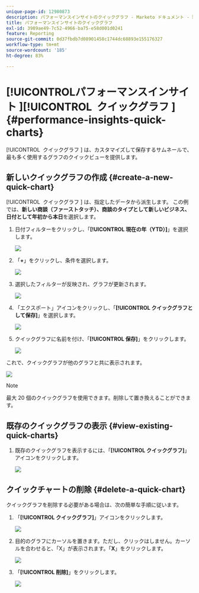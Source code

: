 ```yaml
---
unique-page-id: 12980873
description: パフォーマンスインサイトのクイックグラフ - Marketo ドキュメント - 製品ドキュメント
title: パフォーマンスインサイトのクイックグラフ
exl-id: 3989ae49-7c52-4966-ba75-e58d001d0241
feature: Reporting
source-git-commit: 0d37fbdb7d08901458c1744dc68893e155176327
workflow-type: tm+mt
source-wordcount: '185'
ht-degree: 83%

---
```


# [!UICONTROL &#x200B; パフォーマンスインサイト &#x200B;][!UICONTROL &#x200B; クイックグラフ &#x200B;] {#performance-insights-quick-charts}

[!UICONTROL &#x200B; クイックグラフ &#x200B;] は、カスタマイズして保存するサムネールで、最も多く使用するグラフのクイックビューを提供します。

## 新しいクイックグラフの作成 {#create-a-new-quick-chart}

[!UICONTROL &#x200B; クイックグラフ &#x200B;] は、指定したデータから派生します。 この例では、**新しい商談（ファーストタッチ）、商談のタイプとして新しいビジネス、日付として年初から本日**&#x200B;を選択します。

1. 日付フィルターをクリックし、「**[!UICONTROL 現在の年（YTD）]**」を選択します。

   ![](assets/1-2.png)

1. 「**+**」をクリックし、条件を選択します。

   ![](assets/2-2.png)

1. 選択したフィルターが反映され、グラフが更新されます。

   ![](assets/3-3.png)

1. 「エクスポート」アイコンをクリックし、「**[!UICONTROL クイックグラフとして保存]**」を選択します。

   ![](assets/4-2.png)

1. クイックグラフに名前を付け、「**[!UICONTROL 保存]**」をクリックします。

   ![](assets/5-3.png)

これで、クイックグラフが他のグラフと共に表示されます。

![](assets/6-3.png)

>[!NOTE]
>
>最大 20 個のクイックグラフを使用できます。削除して置き換えることができます。

## 既存のクイックグラフの表示 {#view-existing-quick-charts}

1. 既存のクイックグラフを表示するには、「**[!UICONTROL クイックグラフ]**」アイコンをクリックします。

   ![](assets/7-1.png)

## クイックチャートの削除 {#delete-a-quick-chart}

クイックグラフを削除する必要がある場合は、次の簡単な手順に従います。

1. 「**[!UICONTROL クイックグラフ]**」アイコンをクリックします。

   ![](assets/8-1.png)

1. 目的のグラフにカーソルを置きます。ただし、クリックはしません。カーソルを合わせると、「X」が表示されます。「**X**」をクリックします。

   ![](assets/9-2.png)

1. 「**[!UICONTROL 削除]**」をクリックします。

   ![](assets/10-1.png)
